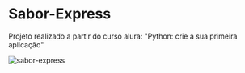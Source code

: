 # Sabor-Express
Projeto realizado a partir do curso alura: "Python: crie a sua primeira aplicação"

![sabor-express](https://github.com/EricYj15/Sabor-Express/assets/84513383/a16be1c6-7c24-4724-902e-20eed8d6347c)
